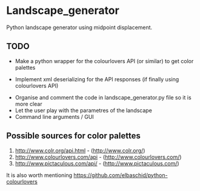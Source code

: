 # Landscape_generator
Python landscape generator using midpoint displacement.

## TODO
- Make a python wrapper for the colourlovers API (or similar) to get color palettes

 * Implement xml deserializing for the API responses (if finally using colourlovers API)
 
- Organise and comment the code in landscape_generator.py file so it is more clear
- Let the user play with the parametres of the landscape
- Command line arguments / GUI


## Possible sources for color palettes
1. http://www.colr.org/api.html - (http://www.colr.org/)
2. http://www.colourlovers.com/api - (http://www.colourlovers.com/)
3. http://www.pictaculous.com/api/ - (http://www.pictaculous.com/)

It is also worth mentioning https://github.com/elbaschid/python-colourlovers
